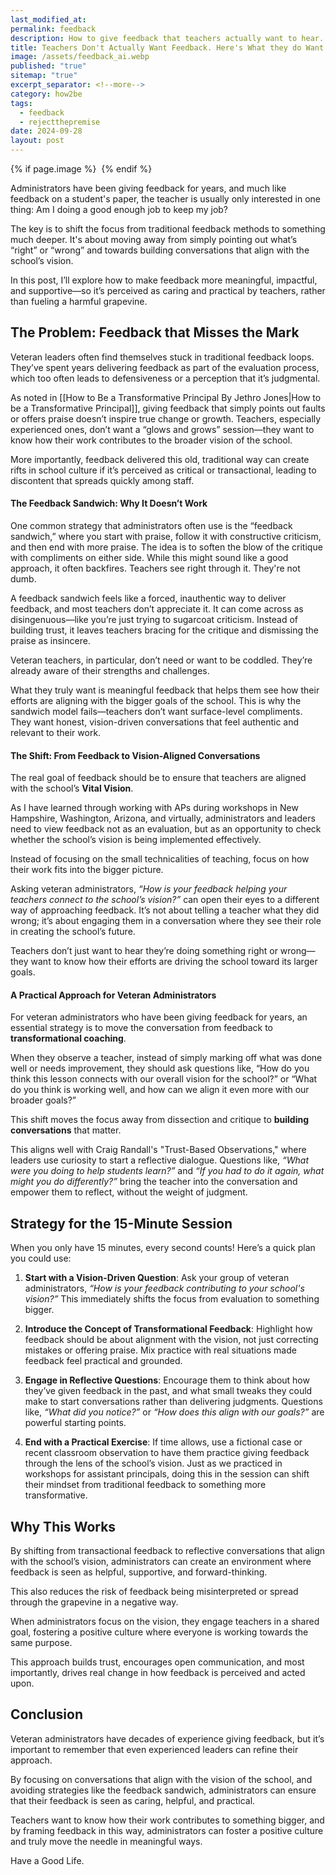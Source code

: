 ```yaml
---
last_modified_at: 
permalink: feedback
description: How to give feedback that teachers actually want to hear. Because, trust me, they don't want a Compliment sandwich.
title: Teachers Don't Actually Want Feedback. Here's What they do Want
image: /assets/feedback_ai.webp
published: "true"
sitemap: "true"
excerpt_separator: <!--more-->
category: how2be
tags:
  - feedback
  - rejectthepremise
date: 2024-09-28
layout: post
---
```



{% if page.image %} <img src="{{ page.image }}" alt=""> {% endif %}

Administrators have been giving feedback for years, and much like feedback on a student's paper, the teacher is usually only interested in one thing: Am I doing a good enough job to keep my job? 

The key is to shift the focus from traditional feedback methods to something much deeper. It's about moving away from simply pointing out what’s “right” or “wrong” and towards building conversations that align with the school’s vision. 

In this post, I’ll explore how to make feedback more meaningful, impactful, and supportive—so it’s perceived as caring and practical by teachers, rather than fueling a harmful grapevine.

## The Problem: Feedback that Misses the Mark
Veteran leaders often find themselves stuck in traditional feedback loops. They’ve spent years delivering feedback as part of the evaluation process, which too often leads to defensiveness or a perception that it’s judgmental. 

As noted in [[How to Be a Transformative Principal By Jethro Jones|How to be a Transformative Principal]], giving feedback that simply points out faults or offers praise doesn’t inspire true change or growth. Teachers, especially experienced ones, don’t want a “glows and grows” session—they want to know how their work contributes to the broader vision of the school. 

More importantly, feedback delivered this old, traditional way can create rifts in school culture if it’s perceived as critical or transactional, leading to discontent that spreads quickly among staff.

#### The Feedback Sandwich: Why It Doesn’t Work
One common strategy that administrators often use is the “feedback sandwich,” where you start with praise, follow it with constructive criticism, and then end with more praise. The idea is to soften the blow of the critique with compliments on either side. While this might sound like a good approach, it often backfires. Teachers see right through it. They're not dumb. 

A feedback sandwich feels like a forced, inauthentic way to deliver feedback, and most teachers don’t appreciate it. It can come across as disingenuous—like you’re just trying to sugarcoat criticism. Instead of building trust, it leaves teachers bracing for the critique and dismissing the praise as insincere.

Veteran teachers, in particular, don’t need or want to be coddled. They’re already aware of their strengths and challenges. 

What they truly want is meaningful feedback that helps them see how their efforts are aligning with the bigger goals of the school. This is why the sandwich model fails—teachers don’t want surface-level compliments. They want honest, vision-driven conversations that feel authentic and relevant to their work.

#### The Shift: From Feedback to Vision-Aligned Conversations
The real goal of feedback should be to ensure that teachers are aligned with the school’s **Vital Vision**. 

As I have learned through working with APs during workshops in New Hampshire, Washington, Arizona, and virtually, administrators and leaders need to view feedback not as an evaluation, but as an opportunity to check whether the school’s vision is being implemented effectively. 

Instead of focusing on the small technicalities of teaching, focus on how their work fits into the bigger picture.

Asking veteran administrators, *“How is your feedback helping your teachers connect to the school’s vision?”* can open their eyes to a different way of approaching feedback. It’s not about telling a teacher what they did wrong; it’s about engaging them in a conversation where they see their role in creating the school’s future. 

Teachers don’t just want to hear they’re doing something right or wrong—they want to know how their efforts are driving the school toward its larger goals.

#### A Practical Approach for Veteran Administrators
For veteran administrators who have been giving feedback for years, an essential strategy is to move the conversation from feedback to **transformational coaching**. 

When they observe a teacher, instead of simply marking off what was done well or needs improvement, they should ask questions like, “How do you think this lesson connects with our overall vision for the school?” or “What do you think is working well, and how can we align it even more with our broader goals?”

This shift moves the focus away from dissection and critique to **building conversations** that matter. 

This aligns well with Craig Randall's "Trust-Based Observations," where leaders use curiosity to start a reflective dialogue. Questions like, *“What were you doing to help students learn?”* and *“If you had to do it again, what might you do differently?”* bring the teacher into the conversation and empower them to reflect, without the weight of judgment.

## Strategy for the 15-Minute Session
When you only have 15 minutes, every second counts! Here’s a quick plan you could use:

1. **Start with a Vision-Driven Question**: Ask your group of veteran administrators, *“How is your feedback contributing to your school's vision?”* This immediately shifts the focus from evaluation to something bigger.

2. **Introduce the Concept of Transformational Feedback**: Highlight how feedback should be about alignment with the vision, not just correcting mistakes or offering praise. Mix practice with real situations made feedback feel practical and grounded.

3. **Engage in Reflective Questions**: Encourage them to think about how they’ve given feedback in the past, and what small tweaks they could make to start conversations rather than delivering judgments. Questions like, *“What did you notice?”* or *“How does this align with our goals?”* are powerful starting points.

4. **End with a Practical Exercise**: If time allows, use a fictional case or recent classroom observation to have them practice giving feedback through the lens of the school’s vision. Just as we practiced in workshops for assistant principals, doing this in the session can shift their mindset from traditional feedback to something more transformative.

## Why This Works
By shifting from transactional feedback to reflective conversations that align with the school’s vision, administrators can create an environment where feedback is seen as helpful, supportive, and forward-thinking. 

This also reduces the risk of feedback being misinterpreted or spread through the grapevine in a negative way.

When administrators focus on the vision, they engage teachers in a shared goal, fostering a positive culture where everyone is working towards the same purpose. 

This approach builds trust, encourages open communication, and most importantly, drives real change in how feedback is perceived and acted upon.

## Conclusion
Veteran administrators have decades of experience giving feedback, but it’s important to remember that even experienced leaders can refine their approach. 

By focusing on conversations that align with the vision of the school, and avoiding strategies like the feedback sandwich, administrators can ensure that their feedback is seen as caring, helpful, and practical. 

Teachers want to know how their work contributes to something bigger, and by framing feedback in this way, administrators can foster a positive culture and truly move the needle in meaningful ways.

Have a Good Life.